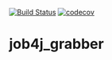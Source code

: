 [![Build Status](https://travis-ci.org/ainz713/job4j_grabber.svg?branch=main)](https://travis-ci.org/ainz713/job4j_grabber)
[![codecov](https://codecov.io/gh/ainz713/job4j_grabber/branch/main/graph/badge.svg)](https://codecov.io/gh/ainz713/job4j_grabber)
# job4j_grabber